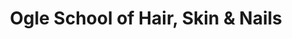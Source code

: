 ---
title: "Ogle School of Hair, Skin & Nails"
url: /denton/ogle-school-of-hair-skin-und-nails/
shop: Kosmetik
---
